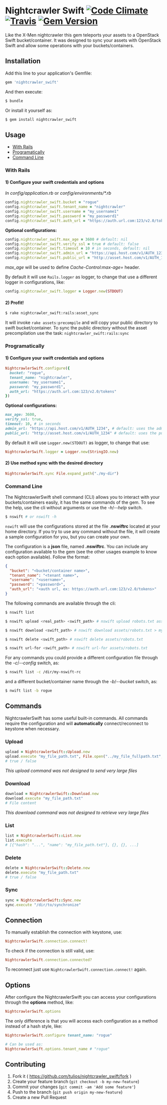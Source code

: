 # Nightcrawler Swift [![Code Climate](https://codeclimate.com/github/tulios/nightcrawler_swift/badges/gpa.svg)](https://codeclimate.com/github/tulios/nightcrawler_swift) [![Travis](https://api.travis-ci.org/tulios/nightcrawler_swift.svg?branch=master)](https://travis-ci.org/tulios/nightcrawler_swift) [![Gem Version](https://badge.fury.io/rb/nightcrawler_swift.svg)](http://badge.fury.io/rb/nightcrawler_swift)

Like the X-Men nightcrawler this gem teleports your assets to a OpenStack Swift bucket/container. It was designed to sync your assets with OpenStack Swift and allow some operations with your buckets/containers.

## Installation

Add this line to your application's Gemfile:

```ruby
gem 'nightcrawler_swift'
```

And then execute:

```sh
$ bundle
```

Or install it yourself as:

```sh
$ gem install nightcrawler_swift
```

## Usage

* [With Rails](https://github.com/tulios/nightcrawler_swift#with-rails)
* [Programatically](https://github.com/tulios/nightcrawler_swift#programatically)
* [Command Line](https://github.com/tulios/nightcrawler_swift#command-line)

### With Rails
#### 1) Configure your swift credentials and options

_In config/application.rb_ or _config/environments/*.rb_

```ruby
config.nightcrawler_swift.bucket = "rogue"
config.nightcrawler_swift.tenant_name = "nightcrawler"
config.nightcrawler_swift.username = "my_username1"
config.nightcrawler_swift.password = "my_password1"
config.nightcrawler_swift.auth_url = "https://auth.url.com:123/v2.0/tokens"
```

__Optional configurations:__

```ruby
config.nightcrawler_swift.max_age = 3600 # default: nil
config.nightcrawler_swift.verify_ssl = true # default: false
config.nightcrawler_swift.timeout = 10 # in seconds, default: nil
config.nightcrawler_swift.admin_url = "https://api.host.com/v1/AUTH_1234" # default: uses the admin_url returned by authentication
config.nightcrawler_swift.public_url = "http://asset.host.com/v1/AUTH_1234" # default: uses the public_url returned by authentication
```

_max_age_ will be used to define *Cache-Control:max-age=<value>* header.

By default it will use ```Rails.logger``` as logger, to change that use a different logger in configurations, like:

```ruby
config.nightcrawler_swift.logger = Logger.new(STDOUT)
```

#### 2) Profit!

```sh
$ rake nightcrawler_swift:rails:asset_sync
```

It will invoke ```rake assets:precompile``` and will copy your public directory to swift bucket/container. To sync the public directory without the asset precompilation use the task: ```nightcrawler_swift:rails:sync```

### Programatically

#### 1) Configure your swift credentials and options

```ruby
NightcrawlerSwift.configure({
  bucket: "rogue",
  tenant_name: "nightcrawler",
  username: "my_username1",
  password: "my_password1",
  auth_url: "https://auth.url.com:123/v2.0/tokens"
})
```

__Optional configurations:__

```ruby
max_age: 3600,
verify_ssl: true,
timeout: 10, # in seconds
admin_url: "https://api.host.com/v1/AUTH_1234", # default: uses the admin_url returned by authentication
public_url: "http://asset.host.com/v1/AUTH_1234" # default: uses the public_url returned by authentication
```

By default it will use ```Logger.new(STDOUT)``` as logger, to change that use:

```ruby
NightcrawlerSwift.logger = Logger.new(StringIO.new)
```

#### 2) Use method sync with the desired directory

```ruby
NightcrawlerSwift.sync File.expand_path("./my-dir")
```

### Command Line

The NightcrawlerSwift shell command (CLI) allows you to interact with your buckets/containers easily, it has the same commands of the gem. To see the help, use the cli without arguments or use the _-h_/_--help_ switch.

```sh
$ nswift # or nswift -h
```

```nswift``` will use the configurations stored at the file __.nswiftrc__ located at your home directory. If you try to use any command without the file, it will create a sample configuration for you, but you can create your own.

The configuration is a __json__ file, named __.nswiftrc__. You can include any configuration available to the gem (see the other usages example to know each option available). Follow the format:

```json
{
  "bucket": "<bucket/container name>",
  "tenant_name": "<tenant name>",
  "username": "<username>",
  "password": "<password>",
  "auth_url": "<auth url, ex: https://auth.url.com:123/v2.0/tokens>"
}
```

The following commands are available through the cli:

```sh
$ nswift list
```
```sh
$ nswift upload <real_path> <swift_path> # nswift upload robots.txt assets/robots.txt
```
```sh
$ nswift download <swift_path> # nswift download assets/robots.txt > my-robots.txt
```
```sh
$ nswift delete <swift_path> # nswift delete assets/robots.txt
```
```sh
$ nswift url-for <swift_path> # nswift url-for assets/robots.txt
```

For any commands you could provide a different configuration file through the _-c_/_--config_ switch, as:

```sh
$ nswift list -c /dir/my-nswift-rc
```

and a different bucket/container name through the _-b_/_--bucket_ switch, as:

```sh
$ nwift list -b rogue
```

## Commands

NightcrawlerSwift has some useful built-in commands. All commands require the configuration and will __automatically__ connect/reconnect to keystone when necessary.

### Upload

```ruby
upload = NightcrawlerSwift::Upload.new
upload.execute "my_file_path.txt", File.open("../my_file_fullpath.txt", "r")
# true / false
```

_This upload command was not designed to send very large files_

### Download

```ruby
download = NightcrawlerSwift::Download.new
download.execute "my_file_path.txt"
# File content
```

_This download command was not designed to retrieve very large files_

### List

```ruby
list = NightcrawlerSwift::List.new
list.execute
# [{"hash": "...", "name": "my_file_path.txt"}, {}, {}, ...]
```

### Delete

```ruby
delete = NightcrawlerSwift::Delete.new
delete.execute "my_file_path.txt"
# true / false
```

### Sync

```ruby
sync = NightcrawlerSwift::Sync.new
sync.execute "/dir/to/synchronize"
```

## Connection

To manually establish the connection with keystone, use:

```ruby
NightcrawlerSwift.connection.connect!
```

To check if the connection is still valid, use:

```ruby
NightcrawlerSwift.connection.connected?
```

To reconnect just use ```NightcrawlerSwift.connection.connect!``` again.

## Options

After configure the NightcrawlerSwift you can access your configurations through the __options__ method, like:

```ruby
NightcrawlerSwift.options
```

The only difference is that you will access each configuration as a method instead of a hash style, like:

```ruby
NightcrawlerSwift.configure tenant_name: "rogue"

# Can be used as:
NightcrawlerSwift.options.tenant_name # "rogue"
```

## Contributing

1. Fork it ( https://github.com/tulios/nightcrawler_swift/fork )
2. Create your feature branch (`git checkout -b my-new-feature`)
3. Commit your changes (`git commit -am 'Add some feature'`)
4. Push to the branch (`git push origin my-new-feature`)
5. Create a new Pull Request
